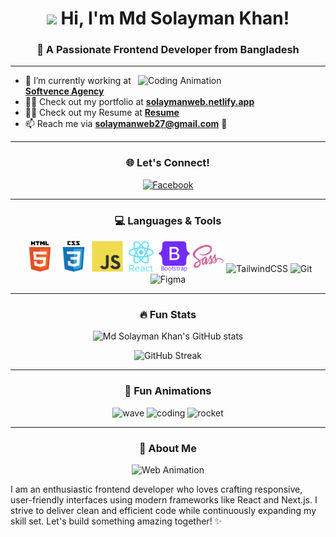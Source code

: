 <h1 align="center">
  <img src="https://media.giphy.com/media/hvRJCLFzcasrR4ia7z/giphy.gif" width="35"> Hi, I'm Md Solayman Khan!
</h1>
<h3 align="center">🎨 A Passionate Frontend Developer from Bangladesh</h3>

---

<img src="https://media.giphy.com/media/ZVik7pBtu9dNS/giphy.gif" alt="Coding Animation" align="right" width="300"/>

- 🔭 I’m currently working at **[Softvence Agency](https://softvence.agency/)**
- 👨‍💻 Check out my portfolio at **[solaymanweb.netlify.app](https://solaymanweb.netlify.app/)**
- 👨‍💻 Check out my Resume at **[Resume]([https://solaymanweb.netlify.app/](https://solaymanweb.netlify.app/assets/img/pdf/solayman_resume.pdf))**    
- 📫 Reach me via **solaymanweb27@gmail.com** 📩  

---

<h3 align="center">🌐 Let's Connect!</h3>
<p align="center">
  <a href="https://www.facebook.com/solayman.khan.81485/" target="_blank">
    <img src="https://img.shields.io/badge/Facebook-%231877F2.svg?logo=facebook&logoColor=white" alt="Facebook" />
  </a>
</p>

---

<h3 align="center">💻 Languages & Tools</h3>
<p align="center">
  <img src="https://raw.githubusercontent.com/devicons/devicon/master/icons/html5/html5-original-wordmark.svg" alt="HTML5" width="50" height="50"/>
  <img src="https://raw.githubusercontent.com/devicons/devicon/master/icons/css3/css3-original-wordmark.svg" alt="CSS3" width="50" height="50"/>
  <img src="https://raw.githubusercontent.com/devicons/devicon/master/icons/javascript/javascript-original.svg" alt="JavaScript" width="50" height="50"/>
  <img src="https://raw.githubusercontent.com/devicons/devicon/master/icons/react/react-original-wordmark.svg" alt="React" width="50" height="50"/>
  <img src="https://raw.githubusercontent.com/devicons/devicon/master/icons/bootstrap/bootstrap-plain-wordmark.svg" alt="Bootstrap" width="50" height="50"/>
  <img src="https://raw.githubusercontent.com/devicons/devicon/master/icons/sass/sass-original.svg" alt="Sass" width="50" height="50"/>
  <img src="https://www.vectorlogo.zone/logos/tailwindcss/tailwindcss-icon.svg" alt="TailwindCSS" width="50" height="50"/>
  <img src="https://www.vectorlogo.zone/logos/git-scm/git-scm-icon.svg" alt="Git" width="50" height="50"/>
  <img src="https://www.vectorlogo.zone/logos/figma/figma-icon.svg" alt="Figma" width="50" height="50"/>
</p>

---

<h3 align="center">🔥 Fun Stats</h3>
<p align="center">
  <img src="https://github-readme-stats.vercel.app/api?username=solayman27&show_icons=true&theme=radical" alt="Md Solayman Khan's GitHub stats" />
</p>
<p align="center">
  <img src="https://github-readme-streak-stats.herokuapp.com/?user=solayman27&theme=radical" alt="GitHub Streak" />
</p>

---

<h3 align="center">🎉 Fun Animations</h3>
<p align="center">
  <img src="https://media.giphy.com/media/jpVnC65DmYeyRL4LHS/giphy.gif" width="80" alt="wave" />
  <img src="https://media.giphy.com/media/3o7aD4WkK6xE2nwdTG/giphy.gif" width="80" alt="coding" />
  <img src="https://media.giphy.com/media/L8K62iTDkzGX6/giphy.gif" width="80" alt="rocket" />
</p>

---

<h3 align="center">🚀 About Me</h3>
<p align="center">
  <img src="https://media.giphy.com/media/eNAsjO55tPbgaor7ma/giphy.gif" alt="Web Animation" width="300" />
</p>
<p>
  I am an enthusiastic frontend developer who loves crafting responsive, user-friendly interfaces using modern frameworks like React and Next.js. I strive to deliver clean and efficient code while continuously expanding my skill set. Let's build something amazing together! ✨
</p>
